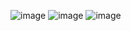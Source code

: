 ![image](https://user-images.githubusercontent.com/40969203/103214673-6d9cb880-4954-11eb-8d7d-f667e296ef09.png)
![image](https://user-images.githubusercontent.com/40969203/103214679-71c8d600-4954-11eb-91d9-a2b412c87885.png)
![image](https://user-images.githubusercontent.com/40969203/103214684-74c3c680-4954-11eb-8826-5313555e85f8.png)

